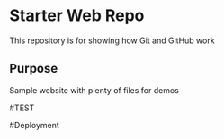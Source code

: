 # Starter Web Repo

This repository is for showing how Git and GitHub work

## Purpose

Sample website with plenty of files for demos

#TEST

#Deployment